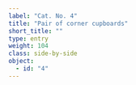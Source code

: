 ```yaml
---
label: "Cat. No. 4"
title: "Pair of corner cupboards"
short_title: ""
type: entry
weight: 104
class: side-by-side
object:
  - id: "4"
---
```

